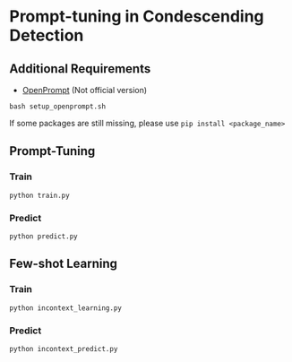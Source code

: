 # Prompt-tuning in Condescending Detection

## Additional Requirements
- [OpenPrompt](https://github.com/NiuJ1ao/OpenPrompt) (Not official version)
```
bash setup_openprompt.sh
```
If some packages are still missing, please use ```pip install <package_name>```

## Prompt-Tuning
### Train
```
python train.py
```
### Predict
```
python predict.py
```
## Few-shot Learning
### Train
```
python incontext_learning.py
```
### Predict
```
python incontext_predict.py
```